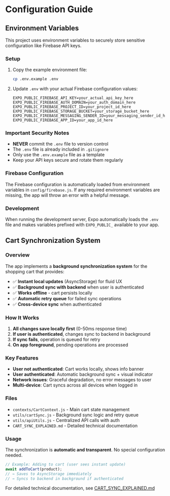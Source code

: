 # Configuration Guide

## Environment Variables

This project uses environment variables to securely store sensitive configuration like Firebase API keys.

### Setup

1. Copy the example environment file:
   ```bash
   cp .env.example .env
   ```

2. Update `.env` with your actual Firebase configuration values:
   ```
   EXPO_PUBLIC_FIREBASE_API_KEY=your_actual_api_key_here
   EXPO_PUBLIC_FIREBASE_AUTH_DOMAIN=your_auth_domain_here
   EXPO_PUBLIC_FIREBASE_PROJECT_ID=your_project_id_here
   EXPO_PUBLIC_FIREBASE_STORAGE_BUCKET=your_storage_bucket_here
   EXPO_PUBLIC_FIREBASE_MESSAGING_SENDER_ID=your_messaging_sender_id_here
   EXPO_PUBLIC_FIREBASE_APP_ID=your_app_id_here
   ```

### Important Security Notes

- **NEVER** commit the `.env` file to version control
- The `.env` file is already included in `.gitignore`
- Only use the `.env.example` file as a template
- Keep your API keys secure and rotate them regularly

### Firebase Configuration

The Firebase configuration is automatically loaded from environment variables in `config/firebase.js`. If any required environment variables are missing, the app will throw an error with a helpful message.

### Development

When running the development server, Expo automatically loads the `.env` file and makes variables prefixed with `EXPO_PUBLIC_` available to your app.

## Cart Synchronization System

### Overview

The app implements a **background synchronization system** for the shopping cart that provides:

- ✅ **Instant local updates** (AsyncStorage) for fluid UX
- ✅ **Background sync with backend** when user is authenticated
- ✅ **Works offline** - cart persists locally
- ✅ **Automatic retry queue** for failed sync operations
- ✅ **Cross-device sync** when authenticated

### How It Works

1. **All changes save locally first** (0-50ms response time)
2. **If user is authenticated**, changes sync to backend in background
3. **If sync fails**, operation is queued for retry
4. **On app foreground**, pending operations are processed

### Key Features

- **User not authenticated**: Cart works locally, shows info banner
- **User authenticated**: Automatic background sync + visual indicator
- **Network issues**: Graceful degradation, no error messages to user
- **Multi-device**: Cart syncs across all devices when logged in

### Files

- `contexts/CartContext.js` - Main cart state management
- `utils/cartSync.js` - Background sync logic and retry queue
- `utils/apiUtils.js` - Centralized API calls with auth
- `CART_SYNC_EXPLAINED.md` - Detailed technical documentation

### Usage

The synchronization is **automatic and transparent**. No special configuration needed.

```javascript
// Example: Adding to cart (user sees instant update)
await addToCart(product);
// → Saves to AsyncStorage immediately
// → Syncs to backend in background if authenticated
```

For detailed technical documentation, see [CART_SYNC_EXPLAINED.md](./CART_SYNC_EXPLAINED.md)
